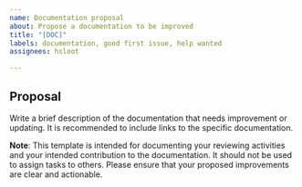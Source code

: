 ```yaml
---
name: Documentation proposal
about: Propose a documentation to be improved
title: "[DOC]"
labels: documentation, good first issue, help wanted
assignees: hsloot

---
```


## Proposal

Write a brief description of the documentation that needs improvement or
updating. It is recommended to include links to the specific documentation.

__Note__: This template is intended for documenting your reviewing activities
and your intended contribution to the documentation. It should not be used to
assign tasks to others. Please ensure that your proposed improvements are clear
and actionable.
